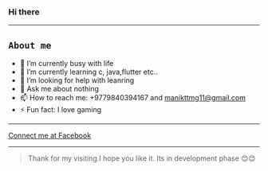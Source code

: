 ### Hi there 
<hr/>

## `About me`

- 🔭 I’m currently busy with life
- 🌱 I’m currently learning c, java,flutter etc..
- 🤔 I’m looking for help with leanring
- 💬 Ask me about nothing
- 📫 How to reach me: +9779840394167 and manikttmg11@gmail.com
- ⚡ Fun fact: I love gaming
<hr/>

[Connect me at Facebook](https://www.facebook.com/maneek.tmg)
<hr/>

>Thank for my visiting.I hope you like it. Its in development phase 😊😊
>

 


